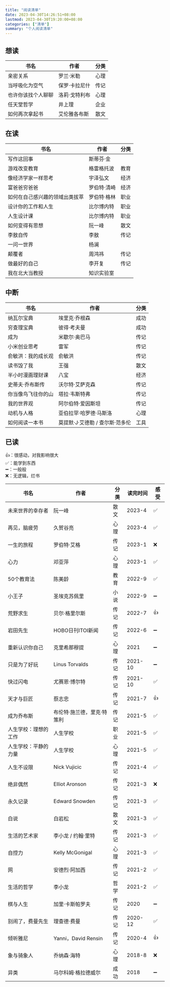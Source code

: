 ```yaml
---
title: "阅读清单"
date: 2023-04-30T14:26:51+08:00
lastmod: 2023-04-30T19:20:00+08:00
categories: ["清单"]
summary: "个人阅读清单"
---
```


## 想读

| 书名               | 作者          | 分类 |
| ------------------ | ------------- | ---- |
| 亲密关系           | 罗兰·米勒     | 心理 |
| 当呼吸化为空气     | 保罗·卡拉尼什 | 传记 |
| 也许你该找个人聊聊 | 洛莉·戈特利布 | 心理 |
| 任天堂哲学         | 井上理        | 企业 |
| 如何再次拿起书     | 艾伦雅各布斯  | 散文 | 

## 在读

| 书名                           | 作者        | 分类 |
| ------------------------------ | ----------- | ---- |
| 写作这回事                     | 斯蒂芬·金   |      |
| 游戏改变教育                   | 格雷格托波  | 教育 |
| 像经济学家一样思考             | 宇泽弘文    | 经济 |
| 富爸爸穷爸爸                   | 罗伯特·清崎 | 经济 |
| 如何在自己感兴趣的领域出类拔萃 | 罗伯特·格林 | 职业 |
| 设计你的工作和人生             | 比尔博内特  | 职业 |
| 人生设计课                     | 比尔博内特  | 职业 |
| 如何变得有思想                 | 阮一峰      | 散文 | 
| 李敖自传                       | 李敖        | 传记 |
| 一问一世界                     | 杨澜        |      |
| 颠覆者                         | 周鸿祎      | 传记 |
| 做最好的自己                   | 李开复      | 传记 |
| 我在北大当教授                 | 知识实验室  |      |

## 中断

| 书名               | 作者                            | 分类 |
| ------------------ | ------------------------------- | ---- |
| 纳瓦尔宝典         | 埃里克·乔根森                   | 成功 |
| 穷查理宝典         | 彼得·考夫曼                     | 成功 |
| 成为               | 米歇尔·奥巴马                   | 传记 |
| 小米创业思考       | 雷军                            | 传记 |
| 俞敏洪：我的成长观 | 俞敏洪                          | 传记 |
| 读书毁了我         | 王强                            | 散文 | 
| 半小时漫画理财课   | 八宝                            | 经济 |
| 史蒂夫·乔布斯传    | 沃尔特·艾萨克森                 | 传记 |
| 你当像鸟飞往你的山 | 塔拉·韦斯特弗                   | 传记 |
| 我的世界观         | 阿尔伯特·爱因斯坦               | 传记 |
| 动机与人格         | 亚伯拉罕·哈罗德·马斯洛          | 心理 |
| 如何阅读一本书     | 莫提默·J·艾德勒 / 查尔斯·范多伦 | 工具 |

## 已读

👍：很感动，对我影响很大  
✅：能学到东西  
➖：一般般  
❌：无逻辑，烂书

| 书名                 | 作者                       | 分类 | 读完时间 | 感受 |
| -------------------- | -------------------------- | ---- | -------- | ---- |
| 未来世界的幸存者     | 阮一峰                     | 散文 | 2023-4   | ✅   |
| 再见，脑疲劳         | 久贺谷亮                   | 心理 | 2023-4   | ✅   |
| 一生的旅程           | 罗伯特·艾格                | 传记 | 2023-1   | ❌   |
| 心力                 | 邓亚萍                     | 心理 | 2023-1   | ✅   |
| 50个教育法           | 陈美龄                     | 教育 | 2022-9   | ✅   |
| 小王子               | 圣埃克苏佩里               | 小说 | 2022-9   | ➖   |
| 荒野求生             | 贝尔·格里尔斯              | 传记 | 2022-7   | 👍   |
| 岩田先生             | HOBO日刊ITOI新闻           | 传记 | 2022-6   | ➖   |
| 重新认识你自己       | 克里希那穆提               | 心理 | 2021     | ➖   |
| 只是为了好玩         | Linus Torvalds             | 传记 | 2021-10  | ➖   |
| 快过闪电             | 尤赛恩·博尔特              | 传记 | 2021-10  | ✅   |
| 天才与巨匠           | 蔡志忠                     | 传记 | 2021-7   | 👍   |
| 成为乔布斯           | 布伦特·施兰德，里克·特策利 | 传记 | 2021-5   | ✅   |
| 人生学校：理想的工作 | 人生学校                   | 职业 | 2021-5   | ✅   |
| 人生学校：平静的力量 | 人生学校                   | 心理 | 2021-5   | ✅   |
| 人生不设限           | Nick Vujicic               | 传记 | 2021-4   | ✅   |
| 绝非偶然             | Elliot Aronson             | 传记 | 2021-3   | ❌   |
| 永久记录             | Edward Snowden             | 传记 | 2021-3   | ✅   |
| 白说                 | 白岩松                     | 散文 | 2021-3   | ✅   |
| 生活的艺术家         | 李小龙 / 约翰·里特         | 传记 | 2021-3   | ✅   |
| 自控力               | Kelly McGonigal            | 心理 | 2021-3   | ✅   |
| 网                   | 安德烈·阿加西              | 传记 | 2021-2   | ✅   |
| 生活的哲学           | 李小龙                     | 哲学 | 2021-2   | ✅   |
| 棋与人生             | 加里·卡斯帕罗夫            | 传记 | 2020     | ➖   |
| 别闹了，费曼先生     | 理查德·费曼                | 传记 | 2020-12  | ✅   |
| 倾听雅尼             | Yanni，David Rensin        | 传记 | 2020-4   | 👍   |
| 象与骑象人           | 乔纳森·海特                | 心理 | 2018-8   | ❌   |
| 异类                 | 马尔科姆·格拉德威尔        | 成功 | 2018     | ➖   | 
